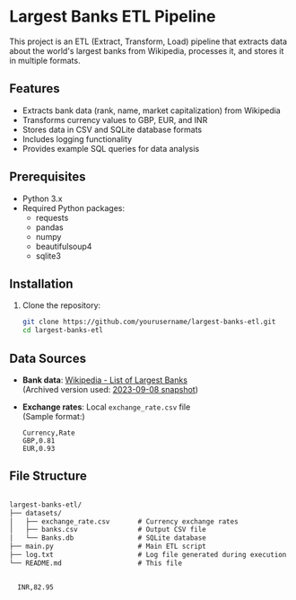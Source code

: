 # Largest Banks ETL Pipeline

This project is an ETL (Extract, Transform, Load) pipeline that extracts data about the world's largest banks from Wikipedia, processes it, and stores it in multiple formats.

## Features

- Extracts bank data (rank, name, market capitalization) from Wikipedia
- Transforms currency values to GBP, EUR, and INR
- Stores data in CSV and SQLite database formats
- Includes logging functionality
- Provides example SQL queries for data analysis

## Prerequisites

- Python 3.x
- Required Python packages:
  - requests
  - pandas
  - numpy
  - beautifulsoup4
  - sqlite3

## Installation

1. Clone the repository:
   ```bash
   git clone https://github.com/yourusername/largest-banks-etl.git
   cd largest-banks-etl


## Data Sources

- **Bank data**: [Wikipedia - List of Largest Banks](https://en.wikipedia.org/wiki/List_of_largest_banks)  
  (Archived version used: [2023-09-08 snapshot](https://web.archive.org/web/20230908091635/https://en.wikipedia.org/wiki/List_of_largest_banks))

- **Exchange rates**: Local `exchange_rate.csv` file  
  (Sample format:)
  ```csv
  Currency,Rate
  GBP,0.81
  EUR,0.93

## File Structure
```markdown

largest-banks-etl/
├── datasets/
│   ├── exchange_rate.csv       # Currency exchange rates
│   ├── banks.csv               # Output CSV file
│   └── Banks.db                # SQLite database
├── main.py                     # Main ETL script
├── log.txt                     # Log file generated during execution
└── README.md                   # This file


  INR,82.95
